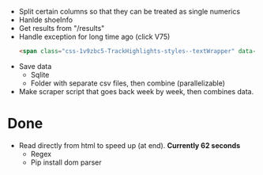 * Split certain columns so that they can be treated as single numerics
* Hanlde shoeInfo
* Get results from "/results"
* Handle exception for long time ago (click V75)
    ```html
    <span class="css-1v9zbc5-TrackHighlights-styles--textWrapper" data-test-id="track-highlights-title">V75</span>
    ```
* Save data
    - Sqlite
    - Folder with separate csv files, then combine (parallelizable)
* Make scraper script that goes back week by week, then combines data.



# Done

* Read directly from html to speed up (at end). **Currently 62 seconds**
    - Regex
    - Pip install dom parser